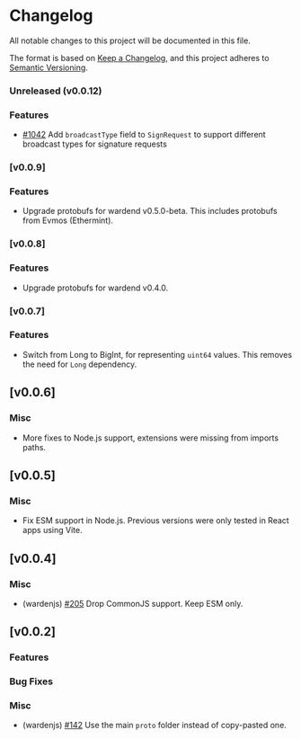 <!--
Guiding Principles:

Changelogs are for humans, not machines.
There should be an entry for every single version.
The same types of changes should be grouped.
Versions and sections should be linkable.
The latest version comes first.
The release date of each version is displayed.
Mention whether you follow Semantic Versioning.

Usage:

Change log entries are to be added to the Unreleased section under the
appropriate stanza (see below). Each entry is required to include a tag and
the GitHub issue reference in the following format:

* (<tag>) \#<issue-number> message

The tag should consist of where the change is being made ex. (x/staking), (store)
The issue numbers will later be link-ified during the release process so you do
not have to worry about including a link manually, but you can if you wish.

Types of changes (Stanzas):

"Features" for new features.
"Improvements" for changes in existing functionality.
"Bug Fixes" for any bug fixes.
"API Breaking" for breaking exported APIs used by developers building on SDK.
"Consensus Breaking CHANGES" for any changes that result in a different AppState given same genesisState and txList.
Ref: https://keepachangelog.com/en/1.1.0/
-->

# Changelog

All notable changes to this project will be documented in this file.

The format is based on [Keep a Changelog](https://keepachangelog.com/en/1.1.0/),
and this project adheres to [Semantic Versioning](https://semver.org/spec/v2.0.0.html).

### Unreleased (v0.0.12)

### Features

* [#1042](https://github.com/warden-protocol/wardenjs/pull/1042) Add `broadcastType` field to `SignRequest` to support different broadcast types for signature requests

### [v0.0.9]

### Features

- Upgrade protobufs for wardend v0.5.0-beta. This includes protobufs from Evmos (Ethermint).

### [v0.0.8]

### Features

- Upgrade protobufs for wardend v0.4.0.

### [v0.0.7]

### Features

- Switch from Long to BigInt, for representing `uint64` values. This removes the need for `Long` dependency.

## [v0.0.6]

### Misc

- More fixes to Node.js support, extensions were missing from imports paths.

## [v0.0.5]

### Misc

- Fix ESM support in Node.js. Previous versions were only tested in React apps using Vite.

## [v0.0.4]

### Misc

- (wardenjs) [#205](https://github.com/warden-protocol/wardenprotocol/pull/205) Drop CommonJS support. Keep ESM only.

## [v0.0.2]

### Features

### Bug Fixes

### Misc

- (wardenjs) [#142](https://github.com/warden-protocol/wardenprotocol/pull/142) Use the main `proto` folder instead of copy-pasted one.
